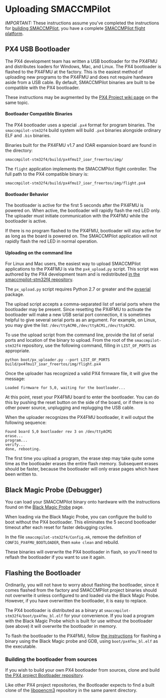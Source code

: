 # Uploading SMACCMPilot

*IMPORTANT:* These instructions assume you've completed the instructions for
[building SMACCMPilot][building], you have a complete [SMACCMPilot flight
platform][hardware].

[building]: build.html
[hardware]: ../hardware/airvehicle-overview.html

## PX4 USB Bootloader

The PX4 development team has written a USB bootloader for the PX4FMU and
distributes loaders for Windows, Mac, and Linux. The PX4 bootloader is flashed
to the PX4FMU at the factory. This is the easiest method of uploading new
programs to the PX4FMU and does not require hardware aside from a USB cable. By
default, SMACCMPilot binaries are built to be compatible with the PX4
bootloader.

These instructions may be augmented by the [PX4 Project wiki
page][px4wiki-upload] on the same topic.

[px4wiki-upload]: http://pixhawk.ethz.ch/px4/dev/nuttx/building_and_flashing

#### Bootloader Compatible Binaries

The PX4 bootloader uses a special `.px4` format for program binaries. The
`smaccmpilot-stm32f4` build system will build `.px4` binaries alongside ordinary
ELF and `.bin` binaries.

Binaries built for the PX4FMU v1.7 and IOAR expansion board are found in the
directory:

```
smaccmpilot-stm32f4/build/px4fmu17_ioar_freertos/img/
```

The `flight` application implements the SMACCMPilot flight controller. The
full path to the PX4 compatible binary is:

```
smaccmpilot-stm32f4/build/px4fmu17_ioar_freertos/img/flight.px4
```

#### Bootloader Behavior

The bootloader is active for the first 5 seconds after the PX4FMU is powered on.
When active, the bootloader will rapidly flash the red LED only. The uploader
must initiate communication with the PX4FMU while the bootloader is active.

If there is no program flashed to the PX4FMU, bootloader will stay active for as
long as the board is powered on. The SMACCMPilot application will not rapidly
flash the red LED in normal operation.

#### Uploading on the command line

For Linux and Mac users, the easiest way to upload SMACCMPilot applications to
the PX4FMU is via the `px4_upload.py` script. This script was authored by the
PX4 development team and is redistributed [in the smaccmpilot-stm32f4
repository][uploadpy].

The `px_upload.py` script requires Python 2.7 or greater and the [pyserial][]
package.

The upload script accepts a comma-separated list of serial ports where the
bootloader may be present. Since resetting the PX4FMU to activate the bootloader
will make a new USB serial port connection, it is sometimes helpful to give
several serial ports as an argument. For example, on Linux, you may give the
list:
`/dev/ttyACM0,/dev/ttyACM1,/dev/ttyACM2`.

To use the upload script from the command line, provide the list of serial ports
and location of the binary to upload. From the root of the `smaccmpilot-stm32f4`
repository, use the following command, filling in `LIST_OF_PORTS` as
appropriate.

```
python boot/px_uploader.py --port LIST_OF_PORTS build/px4fmu17_ioar_freertos/img/flight.px4
```

Once the uploader has recognized a valid PX4 firmware file, it will give the
message:

```
Loaded firmware for 5,0, waiting for the bootloader...
```

At this point, reset your PX4FMU board to enter the bootloader. You can do this
by pushing the reset button on the side of the board, or if there is no other
power source, unplugging and replugging the USB cable.

When the uploader recognizes the PX4FMU bootloader, it will output the following
sequence:

```
Found board 5,0 bootloader rev 3 on /dev/ttyACM1
erase...
program...
verify...
done, rebooting.
```

The first time you upload a program, the erase step may take quite some time as
the bootloader erases the entire flash memory. Subsequent erases should be
faster, because the bootloader will only erase pages which have been written to.

[uploadpy]: http://github.com/GaloisInc/smaccmpilot-stm32f4/blob/master/boot/px_uploader.py
[pyserial]: http://pyserial.sourceforge.net/

## Black Magic Probe (Debugger)

You can load your SMACCMPilot binary onto hardware with the instructions found
on the [Black Magic Probe][blackmagic] page.

When loading via the Black Magic Probe, you can configure the build to
boot without the PX4 bootloader. This eliminates the 5 second
bootloader timeout after each reset for faster debugging cycles.

In the file `smaccmpilot-stm32f4/Config.mk`, remove the definition of 
`CONFIG_PX4FMU_BOOTLOADER`, then `make clean` and rebuild.

These binaries will overwrite the PX4 bootloader in flash, so you'll need to
reflash the bootloader if you want to use it again.

[blackmagic]: ../hardware/blackmagic.html

## Flashing the Bootloader

Ordinarily, you will not have to worry about flashing the bootloader, since it
comes flashed from the factory and SMACCMPilot project binaries should not
overwrite it unless configured to and loaded via the Black Magic Probe. However,
if you have overwritten the bootloader, it is easy to replace.

The PX4 bootloader is distributed as a binary at
`smaccmpilot-stm32f4/boot/px4fmu_bl.elf` for your convenience. If you load a
program with the Black Magic Probe which is built for use without the bootloader
(see above) it will overwrite the bootloader in memory.

To flash the bootloader to the PX4FMU, follow [the instructions][blackmagic] for
flashing a binary using the Black Magic probe and GDB, using
`boot/px4fmu_bl.elf` as the executable.

### Building the bootloader from sources

If you wish to build your own PX4 bootloader from sources, clone and build [the
PX4 project Bootloader repository](http://github.com/PX4/Bootloader).

Like other PX4 project repositories, the Bootloader expects to find a built
clone of the [libopencm3][] repository in the same parent directory.

[libopencm3]: http://github.com/PX4/libopencm3
